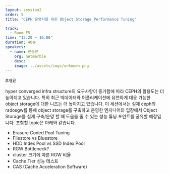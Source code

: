 ```yaml
---
layout: session2
order: 5
title: "CEPH 운영자를 위한 Object Storage Performance Tuning"

track:
  - Room E5
time: "15:20 ~ 16:00"
duration: 40분
speakers:
  - name: 한승진
    org: netmarble
    desc: 
    image: ../assets/imgs/unknown.png
---
```

#개요

hyper converged infra structure의 요구사항이 증가함에 따라 CEPH의 활용도는 더 높아지고 있습니다. 특히 최근 빅데이터와 어플리케이션에 유연하게 대응 가능한 object storage에 대한 니즈는 더 높아지고 있습니다. 이 세션에서는 실제 ceph의 radosgw를 통해 object storage를 구축하고 운영한 엔지니어의 입장에서 Object Storage를 실제 구축/운영 할 때 도움을 줄 수 있는 성능 튜닝 포인트를 공유할 예정입니다. 포함할 topic은 아래와 같습니다.

* Erasure Coded Pool Tuning
* Filestore vs Bluestore
* HDD Index Pool vs SSD Index Pool
* RGW Bottleneck?
* cluster 크기에 따른 RGW 비율
* Cache Tier 성능 테스트
* CAS (Cache Acceleration Software)
